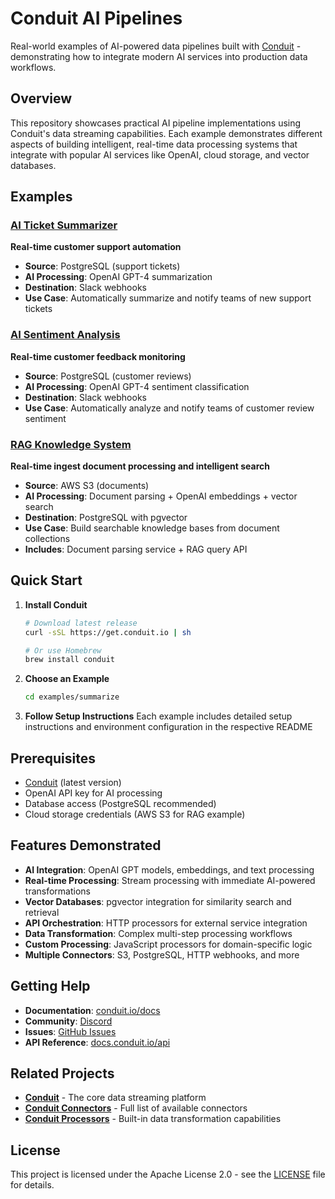 # Conduit AI Pipelines

Real-world examples of AI-powered data pipelines built with [Conduit](https://conduit.io) - demonstrating how to integrate modern AI services into production data workflows.

## Overview

This repository showcases practical AI pipeline implementations using Conduit's data streaming capabilities. Each example demonstrates different aspects of building intelligent, real-time data processing systems that integrate with popular AI services like OpenAI, cloud storage, and vector databases.

## Examples

### [AI Ticket Summarizer](./examples/summarize/)
**Real-time customer support automation**
- **Source**: PostgreSQL (support tickets)
- **AI Processing**: OpenAI GPT-4 summarization
- **Destination**: Slack webhooks
- **Use Case**: Automatically summarize and notify teams of new support tickets

### [AI Sentiment Analysis](./examples/sentiment-analysis/)
**Real-time customer feedback monitoring**
- **Source**: PostgreSQL (customer reviews)
- **AI Processing**: OpenAI GPT-4 sentiment classification
- **Destination**: Slack webhooks
- **Use Case**: Automatically analyze and notify teams of customer review sentiment

### [RAG Knowledge System](./examples/doc-embeddings/)
**Real-time ingest document processing and intelligent search**
- **Source**: AWS S3 (documents)
- **AI Processing**: Document parsing + OpenAI embeddings + vector search
- **Destination**: PostgreSQL with pgvector
- **Use Case**: Build searchable knowledge bases from document collections
- **Includes**: Document parsing service + RAG query API

## Quick Start

1. **Install Conduit**
   ```bash
   # Download latest release
   curl -sSL https://get.conduit.io | sh
   
   # Or use Homebrew
   brew install conduit
   ```

2. **Choose an Example**
   ```bash
   cd examples/summarize 
   ```

3. **Follow Setup Instructions**
   Each example includes detailed setup instructions and environment configuration in the respective README

## Prerequisites

- [Conduit](https://conduit.io/docs/getting-started) (latest version)
- OpenAI API key for AI processing
- Database access (PostgreSQL recommended)
- Cloud storage credentials (AWS S3 for RAG example)

## Features Demonstrated

- **AI Integration**: OpenAI GPT models, embeddings, and text processing
- **Real-time Processing**: Stream processing with immediate AI-powered transformations
- **Vector Databases**: pgvector integration for similarity search and retrieval
- **API Orchestration**: HTTP processors for external service integration
- **Data Transformation**: Complex multi-step processing workflows
- **Custom Processing**: JavaScript processors for domain-specific logic
- **Multiple Connectors**: S3, PostgreSQL, HTTP webhooks, and more

## Getting Help

- **Documentation**: [conduit.io/docs](https://conduit.io/docs)
- **Community**: [Discord](https://discord.meroxa.com)
- **Issues**: [GitHub Issues](https://github.com/ConduitIO/conduit/issues)
- **API Reference**: [docs.conduit.io/api](https://docs.conduit.io/api)

## Related Projects

- **[Conduit](https://github.com/ConduitIO/conduit)** - The core data streaming platform
- **[Conduit Connectors](https://conduit.io/docs/using/connectors/list)** - Full list of available connectors
- **[Conduit Processors](https://conduit.io/docs/using/processors/builtin/)** - Built-in data transformation capabilities

## License

This project is licensed under the Apache License 2.0 - see the [LICENSE](LICENSE) file for details.
